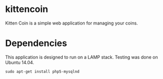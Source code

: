 # kittencoin
Kitten Coin is a simple web application for managing your coins.

# Dependencies
This application is designed to run on a LAMP stack. Testing was done on Ubuntu 14.04.

```
sudo apt-get install php5-mysqlnd
```

